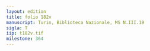 ```yaml
---
layout: edition
title: folio 182v
manuscript: Turin, Biblioteca Nazionale, MS N.III.19
sigla: T
iip: t182v.tif
milestone: 364
---
```


